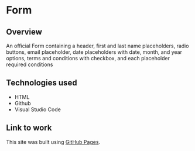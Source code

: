 # Form

## Overview
An official Form containing a header, first and last name placeholders, radio buttons, email placeholder, date placeholders with date, month, and year options, terms and conditions with checkbox, and each placeholder required conditions


## Technologies used
* HTML
* Github
* Visual Studio Code


## Link to work
This site was built using [GitHub Pages]().

